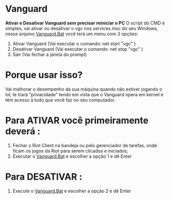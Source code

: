# Vanguard
**Ativar e Desativar Vanguard sem precisar reiniciar o PC**
O script do CMD é simples, vai ativar ou desativar o vgc nos services.msc do seu Windows, nesse arquivo [Vanguard.Bat](https://github.com/rogerdlucca/Vanguard/blob/main/Vanguard.bat) você terá um menu com 3 opções:
1. Ativar Vanguard (Vai executar o comando: net start "vgc" )
2. Desativar Vanguard (Vai executar o comando: net stop "vgc" )
3. Sair (Vai fechar a janela do prompt)


# Porque usar isso?
Vai melhorar o desempenho da sua máquina quando não estiver jogando o lol, te trará "privacidade" tendo em vista que o Vanguard opera em kernel e têm acesso à tudo que você faz no seu computador.

# Para **ATIVAR** você primeiramente deverá :
1. Fechar o Riot Client na bandeja ou pelo gerenciador de tarefas, onde ficam os jogos da Riot para serem clicados e iniciados;
2. Executar o [Vanguard.Bat](https://github.com/rogerdlucca/Vanguard/blob/main/Vanguard.bat) e escolher a opção 1 e dê Enter

# Para **DESATIVAR** :
1. Execute o [Vanguard.Bat](https://github.com/rogerdlucca/Vanguard/blob/main/Vanguard.bat) e escolher a opção 2 e dê Enter
